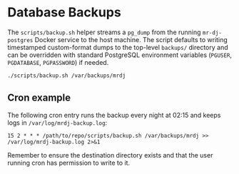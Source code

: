 # Database Backups

The `scripts/backup.sh` helper streams a `pg_dump` from the running `mr-dj-postgres` Docker service to the host machine. The script defaults to writing timestamped custom-format dumps to the top-level `backups/` directory and can be overridden with standard PostgreSQL environment variables (`PGUSER`, `PGDATABASE`, `PGPASSWORD`) if needed.

```bash
./scripts/backup.sh /var/backups/mrdj
```

## Cron example

The following cron entry runs the backup every night at 02:15 and keeps logs in `/var/log/mrdj-backup.log`:

```
15 2 * * * /path/to/repo/scripts/backup.sh /var/backups/mrdj >> /var/log/mrdj-backup.log 2>&1
```

Remember to ensure the destination directory exists and that the user running cron has permission to write to it.
